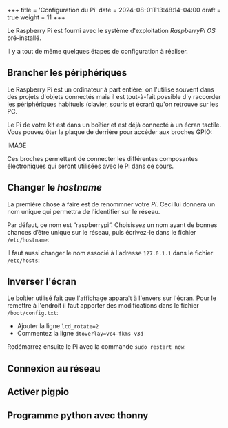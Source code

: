 +++
title = 'Configuration du Pi'
date = 2024-08-01T13:48:14-04:00
draft = true
weight = 11
+++

Le Raspberry Pi est fourni avec le système d'exploitation _RaspberryPi OS_ pré-installé.

Il y a tout de même quelques étapes de configuration à réaliser.

## Brancher les périphériques
Le Raspberry Pi est un ordinateur à part entière: on l'utilise souvent dans des projets d'objets connectés mais il est tout-à-fait possible d'y raccorder les périphériques habituels (clavier, souris et écran) qu'on retrouve sur les PC.

Le Pi de votre kit est dans un boîtier et est déjà connecté à un écran tactile. Vous pouvez ôter la plaque de derrière pour accéder aux broches GPIO:

IMAGE

Ces broches permettent de connecter les différentes composantes électroniques qui seront utilisées avec le Pi dans ce cours.


## Changer le _hostname_
La première chose à faire est de renommner votre _Pi_. Ceci lui donnera un nom unique qui permettra de l'identifier sur le réseau.

Par défaut, ce nom est “raspberrypi”. Choisissez un nom ayant de bonnes chances d’être unique sur le réseau, puis écrivez-le dans le fichier `/etc/hostname`:

Il faut aussi changer le nom associé à l'adresse `127.0.1.1` dans le fichier `/etc/hosts`:


## Inverser l'écran
Le boîtier utilisé fait que l'affichage apparaît à l'envers sur l'écran. Pour le remettre à l'endroit il faut apporter des modifications dans le fichier `/boot/config.txt`:
+ Ajouter la ligne `lcd_rotate=2`
+ Commentez la ligne `dtoverlay=vc4-fkms-v3d`

Redémarrez ensuite le Pi avec la commande `sudo restart now`.

## Connexion au réseau

## Activer pigpio

## Programme python avec thonny

